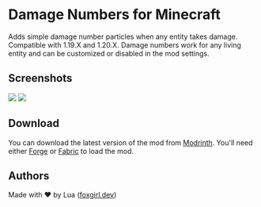 # Damage Numbers for Minecraft
Adds simple damage number particles when any entity takes damage. Compatible with 1.19.X and 1.20.X. Damage numbers work for any living entity and can be customized or disabled in the mod settings.

## Screenshots
![](https://dl.vixen.link/9d70rt/damagenumbers-banner-static.png)
![](https://dl.vixen.link/qpyz6r/damagenumbers-settings.png)

## Download
You can download the latest version of the mod from [Modrinth](https://modrinth.com/mod/damagenumbers). You'll need either [Forge](https://files.minecraftforge.net/net/minecraftforge/forge/) or [Fabric](https://fabricmc.net/use/) to load the mod.

## Authors
Made with ❤ by Lua ([foxgirl.dev](https://foxgirl.dev/))
